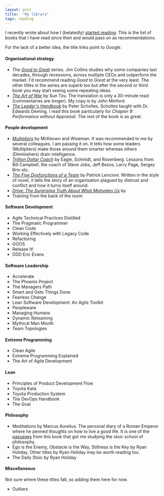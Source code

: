 ```yaml
---
layout: post
title:  "My library"
tags: reading
---
```

I recently wrote about how I (belatedly) [started reading](https://lamak-qaizar.github.io/2023/01/04/how-i-started-reading-books.html).
This is the list of books that I have read since then and would pass on as recommendations.

For the lack of a better idea, the title links point to Google.

#### Organisational strategy
- The _[Good to Great](https://www.google.com/search?q=good+to+great+by+jim+collins)_ series. Jim Collins studies why some companies last decades, through recessions, across multiple CEOs and outperform the market. I'd recommend reading _Good to Great_ at the very least. The other titles in the series are superb too but after the second or third book you may start seeing some repeating ideas.
- _[The Art of War](https://www.google.com/search?q=the+art+of+war)_ by Sun Tzu. The translation is only a 30-minute read (commentaries are longer). My copy is by John Minford.
- _[The Leader's Handbook](https://www.google.com/search?q=the+leaders+handbook)_ by Peter Scholtes. Scholtes taught with Dr. Edwards Deming. I read this book particularly for _Chapter 9: Performance without Appraisal_. The rest of the book is as great.

#### People development
- _[Multipliers](https://www.google.com/search?q=multipliers)_ by McKeown and Wiseman. It was recommended to me by several colleagues. I am passing it on. It tells how some leaders (Multipliers) make those around them smarter whereas others (Diminishers) drain intelligence.
- _[Trillion Dollar Coach](https://www.google.com/search?q=trillion+dollar+coach)_ by Eagle, Schmidt, and Rosenberg. Lessons from Bill Campbell, the coach of Steve Jobs, Jeff Bezos, Larry Page, Sergey Brin etc.
- _[The Five Dysfunctions of a Team](https://www.google.com/search?q=the+five+dysfunctions+of+a+team)_ by Patrick Lencioni. Written in the style of novel, it tells the story of an organisation plagued by distrust and conflict and how it turns itself around.
- _[Drive: The Surprising Truth About What Motivates Us](https://www.google.com/search?q=drive+surprising+truth+about+what+motivates+us)_ by 
- Training from the back of the room

#### Software Development
- Agile Technical Practices Distilled
- The Pragmatic Programmer
- Clean Code
- Working Effectively with Legacy Code
- Refactoring
- GOOS
- Release It!
- DDD Eric Evans

#### Software Leadership
- Accelerate
- The Phoenix Project
- The Managers Path
- Smart and Gets Things Done
- Fearless Change
- Lean Software Development: An Agile Toolkit
- Peopleware
- Managing Humans
- Dynamic Reteaming
- Mythical Man Month
- Team Topologies

#### Extreme Programming
- Clean Agile
- Extreme Programming Explained
- The Art of Agile Development

#### Lean
- Principles of Product Development Flow
- Toyota Kata
- Toyota Production System
- The DevOps Handbook
- The Goal

#### Philosophy
- Meditations by Marcus Aurelius. The personal diary of a Roman Emperor where he penned thoughts on how to live a good life. It is one of the [passages](https://lamak-qaizar.github.io/2022/11/03/when-you-wake-up-in-the-morning.html) from this book that got me studying the stoic school of philosophy.
- Ego is the Enemy, Obstacle is the Way, Stillness is the Key by Ryan Holiday. Other titles by Ryan Holiday may be worth reading too.
- The Daily Stoic by Ryan Holiday

#### Miscellaneous
Not sure where these titles fall, so adding them here for now.

- Outliers